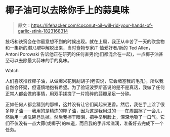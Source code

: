 # 椰子油可以去除你手上的蒜臭味

> 原文：<https://lifehacker.com/coconut-oil-will-rid-your-hands-of-garlic-stink-1823168314>

技巧和诀窍会在你最意想不到的时候出现。就在上周，我正从辛苦了一天的砍食物和一集新的*酷儿眼*中解脱出来，当时食物专家/T 恤爱好者/新的 Ted Allen，Antoni Porowski 告诉他正在研究的任何直男(他们都混合在一起)，一点椰子油甚至可以去除最大蒜味的手的臭味。

Watch

人们喜欢推荐椰子油，从做爆米花到刮胡子(老实说，它会堵塞我的毛孔)，所以我自然会怀疑，但谨慎地抱有希望。为了验证波罗斯基说的是不是真话，我做了任何正常人都会做的事情，用双手揉搓了一片捣碎的蒜瓣足足一分钟。

正如任何人都会猜到的那样，这并没有让它们闻起来更香。然后，我在手上涂了很多椰子油——我用的是精炼的椰子油，因为这是我用过的——在周围擦了一会儿，然后用一点洗碗皂洗掉。然后我擦干眼泪，把手举到脸上，深深地吸了一口气。它们不仅没有一点大蒜(或椰子)的味道，而且我的手非常滋润，准备好去完成下一个任务。